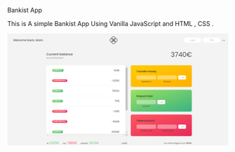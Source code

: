 Bankist App

This is A simple Bankist App Using Vanilla JavaScript and HTML , CSS .

![screenshot](https://github.com/islamhassan1/Bankist-App/blob/master/screen.png)
